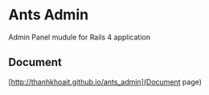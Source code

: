 # Ants Admin

Admin Panel mudule for Rails 4 application

## Document

[http://thanhkhoait.github.io/ants_admin](Document page)